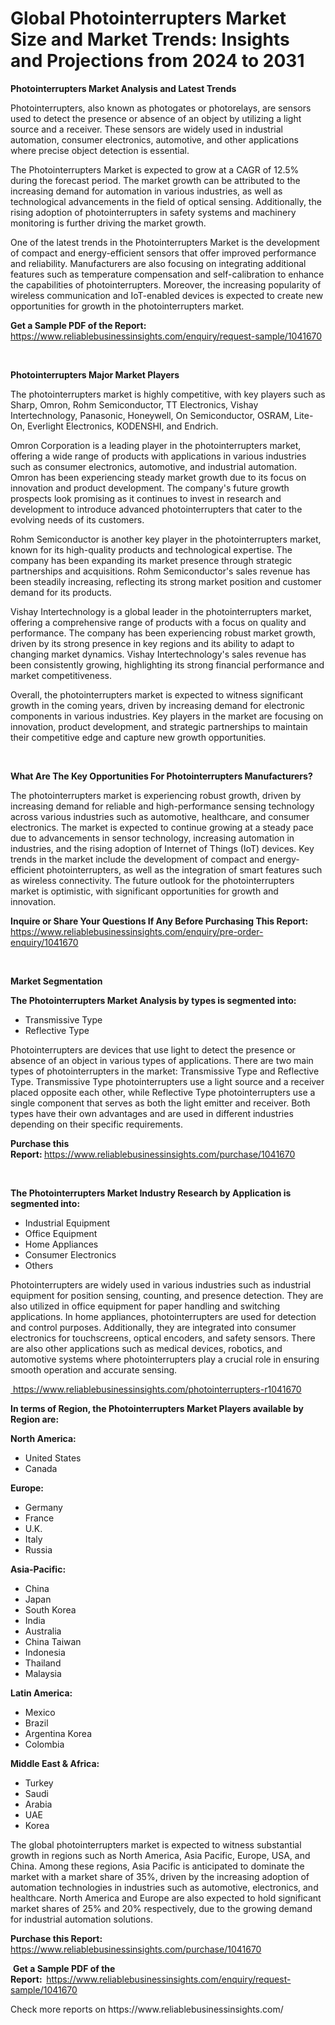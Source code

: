 <p><h1>Global Photointerrupters Market Size and Market Trends: Insights and Projections from 2024 to 2031</h1></p><p><strong>Photointerrupters Market Analysis and Latest Trends</strong></p>
<p><p>Photointerrupters, also known as photogates or photorelays, are sensors used to detect the presence or absence of an object by utilizing a light source and a receiver. These sensors are widely used in industrial automation, consumer electronics, automotive, and other applications where precise object detection is essential.</p><p>The Photointerrupters Market is expected to grow at a CAGR of 12.5% during the forecast period. The market growth can be attributed to the increasing demand for automation in various industries, as well as technological advancements in the field of optical sensing. Additionally, the rising adoption of photointerrupters in safety systems and machinery monitoring is further driving the market growth.</p><p>One of the latest trends in the Photointerrupters Market is the development of compact and energy-efficient sensors that offer improved performance and reliability. Manufacturers are also focusing on integrating additional features such as temperature compensation and self-calibration to enhance the capabilities of photointerrupters. Moreover, the increasing popularity of wireless communication and IoT-enabled devices is expected to create new opportunities for growth in the photointerrupters market.</p></p>
<p><strong>Get a Sample PDF of the Report:&nbsp;</strong> <a href="https://www.reliablebusinessinsights.com/enquiry/request-sample/1041670">https://www.reliablebusinessinsights.com/enquiry/request-sample/1041670</a></p>
<p>&nbsp;</p>
<p><strong>Photointerrupters Major Market Players</strong></p>
<p><p>The photointerrupters market is highly competitive, with key players such as Sharp, Omron, Rohm Semiconductor, TT Electronics, Vishay Intertechnology, Panasonic, Honeywell, On Semiconductor, OSRAM, Lite-On, Everlight Electronics, KODENSHI, and Endrich. </p><p>Omron Corporation is a leading player in the photointerrupters market, offering a wide range of products with applications in various industries such as consumer electronics, automotive, and industrial automation. Omron has been experiencing steady market growth due to its focus on innovation and product development. The company's future growth prospects look promising as it continues to invest in research and development to introduce advanced photointerrupters that cater to the evolving needs of its customers.</p><p>Rohm Semiconductor is another key player in the photointerrupters market, known for its high-quality products and technological expertise. The company has been expanding its market presence through strategic partnerships and acquisitions. Rohm Semiconductor's sales revenue has been steadily increasing, reflecting its strong market position and customer demand for its products.</p><p>Vishay Intertechnology is a global leader in the photointerrupters market, offering a comprehensive range of products with a focus on quality and performance. The company has been experiencing robust market growth, driven by its strong presence in key regions and its ability to adapt to changing market dynamics. Vishay Intertechnology's sales revenue has been consistently growing, highlighting its strong financial performance and market competitiveness.</p><p>Overall, the photointerrupters market is expected to witness significant growth in the coming years, driven by increasing demand for electronic components in various industries. Key players in the market are focusing on innovation, product development, and strategic partnerships to maintain their competitive edge and capture new growth opportunities.</p></p>
<p>&nbsp;</p>
<p><strong>What Are The Key Opportunities For Photointerrupters Manufacturers?</strong></p>
<p><p>The photointerrupters market is experiencing robust growth, driven by increasing demand for reliable and high-performance sensing technology across various industries such as automotive, healthcare, and consumer electronics. The market is expected to continue growing at a steady pace due to advancements in sensor technology, increasing automation in industries, and the rising adoption of Internet of Things (IoT) devices. Key trends in the market include the development of compact and energy-efficient photointerrupters, as well as the integration of smart features such as wireless connectivity. The future outlook for the photointerrupters market is optimistic, with significant opportunities for growth and innovation.</p></p>
<p><strong>Inquire or Share Your Questions If Any Before Purchasing This Report:</strong> <a href="https://www.reliablebusinessinsights.com/enquiry/pre-order-enquiry/1041670">https://www.reliablebusinessinsights.com/enquiry/pre-order-enquiry/1041670</a></p>
<p>&nbsp;</p>
<p><strong>Market Segmentation</strong></p>
<p><strong>The Photointerrupters Market Analysis by types is segmented into:</strong></p>
<p><ul><li>Transmissive Type</li><li>Reflective Type</li></ul></p>
<p><p>Photointerrupters are devices that use light to detect the presence or absence of an object in various types of applications. There are two main types of photointerrupters in the market: Transmissive Type and Reflective Type. Transmissive Type photointerrupters use a light source and a receiver placed opposite each other, while Reflective Type photointerrupters use a single component that serves as both the light emitter and receiver. Both types have their own advantages and are used in different industries depending on their specific requirements.</p></p>
<p><strong>Purchase this Report:&nbsp;</strong><a href="https://www.reliablebusinessinsights.com/purchase/1041670">https://www.reliablebusinessinsights.com/purchase/1041670</a></p>
<p>&nbsp;</p>
<p><strong>The Photointerrupters Market Industry Research by Application is segmented into:</strong></p>
<p><ul><li>Industrial Equipment</li><li>Office Equipment</li><li>Home Appliances</li><li>Consumer Electronics</li><li>Others</li></ul></p>
<p><p>Photointerrupters are widely used in various industries such as industrial equipment for position sensing, counting, and presence detection. They are also utilized in office equipment for paper handling and switching applications. In home appliances, photointerrupters are used for detection and control purposes. Additionally, they are integrated into consumer electronics for touchscreens, optical encoders, and safety sensors. There are also other applications such as medical devices, robotics, and automotive systems where photointerrupters play a crucial role in ensuring smooth operation and accurate sensing.</p></p>
<p><a href="https://www.reliablebusinessinsights.com/photointerrupters-r1041670">&nbsp;https://www.reliablebusinessinsights.com/photointerrupters-r1041670</a></p>
<p><strong>In terms of Region, the Photointerrupters Market Players available by Region are:</strong></p>
<p>
    <p> <strong> North America: </strong>
        <ul>
            <li>United States</li>
            <li>Canada</li>
        </ul>
        </p> 
    <p> <strong> Europe: </strong>
        <ul>
            <li>Germany</li>
            <li>France</li>
            <li>U.K.</li>
            <li>Italy</li>
            <li>Russia</li>
        </ul>
        </p> 
    <p> <strong> Asia-Pacific: </strong>
        <ul>
            <li>China</li>
            <li>Japan</li>
            <li>South Korea</li>
            <li>India</li>
            <li>Australia</li>
            <li>China Taiwan</li>
            <li>Indonesia</li>
            <li>Thailand</li>
            <li>Malaysia</li>
        </ul>
        </p> 
    <p> <strong> Latin America: </strong>
        <ul>
            <li>Mexico</li>
            <li>Brazil</li>
            <li>Argentina Korea</li>
            <li>Colombia</li>
        </ul>
        </p> 
    <p> <strong> Middle East & Africa: </strong>
        <ul>
            <li>Turkey</li>
            <li>Saudi</li>
            <li>Arabia</li>
            <li>UAE</li>
            <li>Korea</li>
        </ul>
    </p>
    </p>
<p><p>The global photointerrupters market is expected to witness substantial growth in regions such as North America, Asia Pacific, Europe, USA, and China. Among these regions, Asia Pacific is anticipated to dominate the market with a market share of 35%, driven by the increasing adoption of automation technologies in industries such as automotive, electronics, and healthcare. North America and Europe are also expected to hold significant market shares of 25% and 20% respectively, due to the growing demand for industrial automation solutions.</p></p>
<p><strong>Purchase this Report: </strong><a href="https://www.reliablebusinessinsights.com/purchase/1041670">https://www.reliablebusinessinsights.com/purchase/1041670</a></p>
<p>&nbsp;<strong>Get a Sample PDF of the Report:&nbsp;&nbsp;</strong><a href="https://www.reliablebusinessinsights.com/enquiry/request-sample/1041670">https://www.reliablebusinessinsights.com/enquiry/request-sample/1041670</a></p>
<p><strong></strong></p>
<p>Check more reports on https://www.reliablebusinessinsights.com/</p>